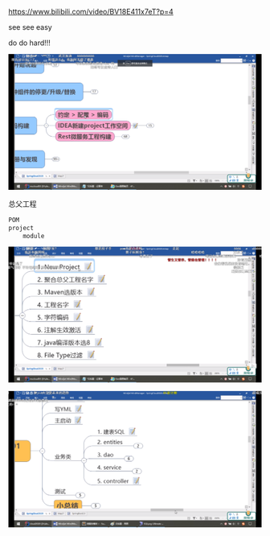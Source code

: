 https://www.bilibili.com/video/BV18E411x7eT?p=4

see see easy

do do hard!!!

![](.05_父工程Project空间新建_images/9bd0b29b.png)


总父工程
```
POM
project
    module
```

![](.05_父工程Project空间新建_images/f5976f39.png)

![](.05_父工程Project空间新建_images/75db973c.png)


